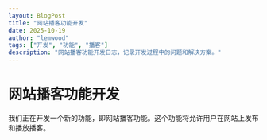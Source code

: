 ```yaml
---
layout: BlogPost
title: "网站播客功能开发"
date: 2025-10-19
author: "lemwood"
tags: ["开发", "功能", "播客"]
description: "网站播客功能开发日志，记录开发过程中的问题和解决方案。"
---
```


# 网站播客功能开发

我们正在开发一个新的功能，即网站播客功能。这个功能将允许用户在网站上发布和播放播客。